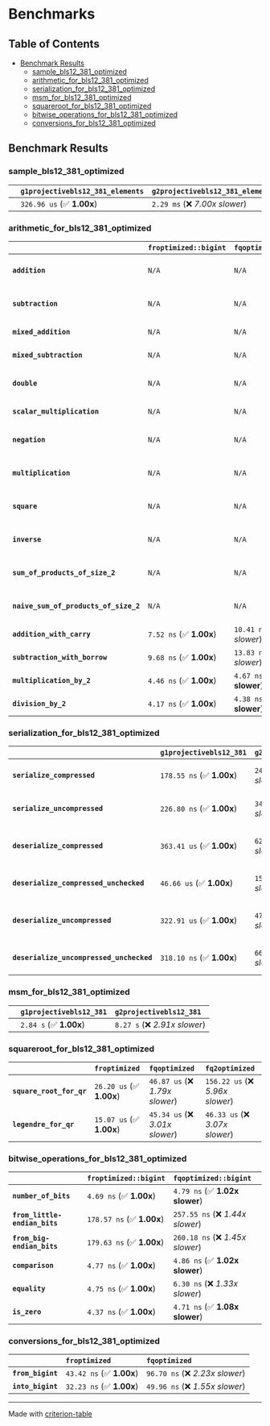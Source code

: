 # Benchmarks

## Table of Contents

- [Benchmark Results](#benchmark-results)
    - [sample_bls12_381_optimized](#sample_bls12_381_optimized)
    - [arithmetic_for_bls12_381_optimized](#arithmetic_for_bls12_381_optimized)
    - [serialization_for_bls12_381_optimized](#serialization_for_bls12_381_optimized)
    - [msm_for_bls12_381_optimized](#msm_for_bls12_381_optimized)
    - [squareroot_for_bls12_381_optimized](#squareroot_for_bls12_381_optimized)
    - [bitwise_operations_for_bls12_381_optimized](#bitwise_operations_for_bls12_381_optimized)
    - [conversions_for_bls12_381_optimized](#conversions_for_bls12_381_optimized)

## Benchmark Results

### sample_bls12_381_optimized

|        | `g1projectivebls12_381_elements`          | `g2projectivebls12_381_elements`           |
|:-------|:------------------------------------------|:------------------------------------------ |
|        | `326.96 us` (✅ **1.00x**)                 | `2.29 ms` (❌ *7.00x slower*)               |

### arithmetic_for_bls12_381_optimized

|                                       | `froptimized::bigint`          | `fqoptimized::bigint`           | `g1projectivebls12_381`          | `g2projectivebls12_381`          | `fq2optimized`                   | `fq12optimized`                   | `fqoptimized`                    | `froptimized`                     |
|:--------------------------------------|:-------------------------------|:--------------------------------|:---------------------------------|:---------------------------------|:---------------------------------|:----------------------------------|:---------------------------------|:--------------------------------- |
| **`addition`**                        | `N/A`                          | `N/A`                           | `1.42 us` (✅ **1.00x**)          | `4.42 us` (❌ *3.12x slower*)     | `33.61 ns` (🚀 **42.17x faster**) | `253.57 ns` (🚀 **5.59x faster**)  | `23.78 ns` (🚀 **59.60x faster**) | `9.91 ns` (🚀 **142.97x faster**)  |
| **`subtraction`**                     | `N/A`                          | `N/A`                           | `1.44 us` (✅ **1.00x**)          | `4.61 us` (❌ *3.20x slower*)     | `34.28 ns` (🚀 **42.09x faster**) | `257.49 ns` (🚀 **5.60x faster**)  | `20.34 ns` (🚀 **70.92x faster**) | `16.43 ns` (🚀 **87.80x faster**)  |
| **`mixed_addition`**                  | `N/A`                          | `N/A`                           | `998.93 ns` (✅ **1.00x**)        | `3.21 us` (❌ *3.21x slower*)     | `N/A`                            | `N/A`                             | `N/A`                            | `N/A`                             |
| **`mixed_subtraction`**               | `N/A`                          | `N/A`                           | `1.04 us` (✅ **1.00x**)          | `3.33 us` (❌ *3.22x slower*)     | `N/A`                            | `N/A`                             | `N/A`                            | `N/A`                             |
| **`double`**                          | `N/A`                          | `N/A`                           | `683.29 ns` (✅ **1.00x**)        | `2.13 us` (❌ *3.11x slower*)     | `18.53 ns` (🚀 **36.87x faster**) | `203.73 ns` (🚀 **3.35x faster**)  | `9.21 ns` (🚀 **74.21x faster**)  | `6.11 ns` (🚀 **111.88x faster**)  |
| **`scalar_multiplication`**           | `N/A`                          | `N/A`                           | `466.82 us` (✅ **1.00x**)        | `1.40 ms` (❌ *2.99x slower*)     | `N/A`                            | `N/A`                             | `N/A`                            | `N/A`                             |
| **`negation`**                        | `N/A`                          | `N/A`                           | `N/A`                            | `N/A`                            | `30.93 ns` (❌ *4.61x slower*)    | `169.77 ns` (❌ *25.31x slower*)   | `19.69 ns` (❌ *2.94x slower*)    | `6.71 ns` (✅ **1.00x**)           |
| **`multiplication`**                  | `N/A`                          | `N/A`                           | `N/A`                            | `N/A`                            | `284.90 ns` (❌ *6.03x slower*)   | `7.37 us` (❌ *156.02x slower*)    | `80.79 ns` (❌ *1.71x slower*)    | `47.21 ns` (✅ **1.00x**)          |
| **`square`**                          | `N/A`                          | `N/A`                           | `N/A`                            | `N/A`                            | `217.41 ns` (❌ *5.48x slower*)   | `5.35 us` (❌ *134.91x slower*)    | `71.32 ns` (❌ *1.80x slower*)    | `39.64 ns` (✅ **1.00x**)          |
| **`inverse`**                         | `N/A`                          | `N/A`                           | `N/A`                            | `N/A`                            | `16.75 us` (❌ *2.35x slower*)    | `29.08 us` (❌ *4.09x slower*)     | `16.03 us` (❌ *2.25x slower*)    | `7.11 us` (✅ **1.00x**)           |
| **`sum_of_products_of_size_2`**       | `N/A`                          | `N/A`                           | `N/A`                            | `N/A`                            | `616.48 ns` (❌ *6.12x slower*)   | `14.80 us` (❌ *146.98x slower*)   | `132.53 ns` (❌ *1.32x slower*)   | `100.69 ns` (✅ **1.00x**)         |
| **`naive_sum_of_products_of_size_2`** | `N/A`                          | `N/A`                           | `N/A`                            | `N/A`                            | `582.98 ns` (❌ *6.06x slower*)   | `14.47 us` (❌ *150.37x slower*)   | `183.34 ns` (❌ *1.91x slower*)   | `96.24 ns` (✅ **1.00x**)          |
| **`addition_with_carry`**             | `7.52 ns` (✅ **1.00x**)        | `10.41 ns` (❌ *1.38x slower*)   | `N/A`                            | `N/A`                            | `N/A`                            | `N/A`                             | `N/A`                            | `N/A`                             |
| **`subtraction_with_borrow`**         | `9.68 ns` (✅ **1.00x**)        | `13.83 ns` (❌ *1.43x slower*)   | `N/A`                            | `N/A`                            | `N/A`                            | `N/A`                             | `N/A`                            | `N/A`                             |
| **`multiplication_by_2`**             | `4.46 ns` (✅ **1.00x**)        | `4.67 ns` (✅ **1.05x slower**)  | `N/A`                            | `N/A`                            | `N/A`                            | `N/A`                             | `N/A`                            | `N/A`                             |
| **`division_by_2`**                   | `4.17 ns` (✅ **1.00x**)        | `4.38 ns` (✅ **1.05x slower**)  | `N/A`                            | `N/A`                            | `N/A`                            | `N/A`                             | `N/A`                            | `N/A`                             |

### serialization_for_bls12_381_optimized

|                                          | `g1projectivebls12_381`          | `g2projectivebls12_381`          | `froptimized`                      | `fqoptimized`                       | `fq2optimized`                      | `fq12optimized`                   |
|:-----------------------------------------|:---------------------------------|:---------------------------------|:-----------------------------------|:------------------------------------|:------------------------------------|:--------------------------------- |
| **`serialize_compressed`**               | `178.55 ns` (✅ **1.00x**)        | `243.73 ns` (❌ *1.37x slower*)   | `34.59 ns` (🚀 **5.16x faster**)    | `60.36 ns` (🚀 **2.96x faster**)     | `118.82 ns` (✅ **1.50x faster**)    | `741.58 ns` (❌ *4.15x slower*)    |
| **`serialize_uncompressed`**             | `226.80 ns` (✅ **1.00x**)        | `345.52 ns` (❌ *1.52x slower*)   | `33.69 ns` (🚀 **6.73x faster**)    | `62.23 ns` (🚀 **3.64x faster**)     | `122.47 ns` (🚀 **1.85x faster**)    | `735.15 ns` (❌ *3.24x slower*)    |
| **`deserialize_compressed`**             | `363.41 us` (✅ **1.00x**)        | `621.89 us` (❌ *1.71x slower*)   | `65.82 ns` (🚀 **5521.47x faster**) | `120.87 ns` (🚀 **3006.60x faster**) | `266.89 ns` (🚀 **1361.62x faster**) | `1.62 us` (🚀 **224.86x faster**)  |
| **`deserialize_compressed_unchecked`**   | `46.66 us` (✅ **1.00x**)         | `156.51 us` (❌ *3.35x slower*)   | `66.84 ns` (🚀 **698.11x faster**)  | `119.53 ns` (🚀 **390.38x faster**)  | `264.81 ns` (🚀 **176.20x faster**)  | `1.61 us` (🚀 **28.89x faster**)   |
| **`deserialize_uncompressed`**           | `322.91 us` (✅ **1.00x**)        | `476.56 us` (❌ *1.48x slower*)   | `65.73 ns` (🚀 **4913.07x faster**) | `118.41 ns` (🚀 **2727.02x faster**) | `271.13 ns` (🚀 **1191.01x faster**) | `1.61 us` (🚀 **200.50x faster**)  |
| **`deserialize_uncompressed_unchecked`** | `318.10 ns` (✅ **1.00x**)        | `667.07 ns` (❌ *2.10x slower*)   | `65.83 ns` (🚀 **4.83x faster**)    | `119.89 ns` (🚀 **2.65x faster**)    | `273.53 ns` (✅ **1.16x faster**)    | `1.66 us` (❌ *5.21x slower*)      |

### msm_for_bls12_381_optimized

|        | `g1projectivebls12_381`          | `g2projectivebls12_381`           |
|:-------|:---------------------------------|:--------------------------------- |
|        | `2.84 s` (✅ **1.00x**)           | `8.27 s` (❌ *2.91x slower*)       |

### squareroot_for_bls12_381_optimized

|                          | `froptimized`            | `fqoptimized`                   | `fq2optimized`                    |
|:-------------------------|:-------------------------|:--------------------------------|:--------------------------------- |
| **`square_root_for_qr`** | `26.20 us` (✅ **1.00x**) | `46.87 us` (❌ *1.79x slower*)   | `156.22 us` (❌ *5.96x slower*)    |
| **`legendre_for_qr`**    | `15.07 us` (✅ **1.00x**) | `45.34 us` (❌ *3.01x slower*)   | `46.33 us` (❌ *3.07x slower*)     |

### bitwise_operations_for_bls12_381_optimized

|                               | `froptimized::bigint`          | `fqoptimized::bigint`             |
|:------------------------------|:-------------------------------|:--------------------------------- |
| **`number_of_bits`**          | `4.69 ns` (✅ **1.00x**)        | `4.79 ns` (✅ **1.02x slower**)    |
| **`from_little-endian_bits`** | `178.57 ns` (✅ **1.00x**)      | `257.55 ns` (❌ *1.44x slower*)    |
| **`from_big-endian_bits`**    | `179.63 ns` (✅ **1.00x**)      | `260.18 ns` (❌ *1.45x slower*)    |
| **`comparison`**              | `4.77 ns` (✅ **1.00x**)        | `4.86 ns` (✅ **1.02x slower**)    |
| **`equality`**                | `4.75 ns` (✅ **1.00x**)        | `6.30 ns` (❌ *1.33x slower*)      |
| **`is_zero`**                 | `4.37 ns` (✅ **1.00x**)        | `4.71 ns` (✅ **1.08x slower**)    |

### conversions_for_bls12_381_optimized

|                   | `froptimized`            | `fqoptimized`                    |
|:------------------|:-------------------------|:-------------------------------- |
| **`from_bigint`** | `43.42 ns` (✅ **1.00x**) | `96.70 ns` (❌ *2.23x slower*)    |
| **`into_bigint`** | `32.23 ns` (✅ **1.00x**) | `49.96 ns` (❌ *1.55x slower*)    |

---
Made with [criterion-table](https://github.com/nu11ptr/criterion-table)

